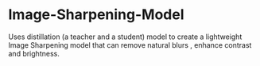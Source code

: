 # Image-Sharpening-Model
Uses distillation (a teacher and a student) model to create a lightweight Image Sharpening model that can remove natural blurs , enhance contrast and brightness.
